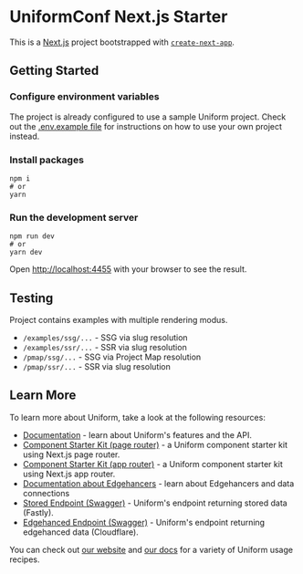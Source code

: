 # UniformConf Next.js Starter

This is a [Next.js](https://nextjs.org/) project bootstrapped with [`create-next-app`](https://github.com/vercel/next.js/tree/canary/packages/create-next-app).

## Getting Started

### Configure environment variables

The project is already configured to use a sample Uniform project.
Check out the [.env.example file](./.env.example) for instructions on how to use your own project instead.

### Install packages

```shell
npm i
# or
yarn
```

### Run the development server

```shell
npm run dev
# or
yarn dev
```

Open <http://localhost:4455> with your browser to see the result.

## Testing

Project contains examples with multiple rendering modus.

 - `/examples/ssg/...` - SSG via slug resolution
 - `/examples/ssr/...` - SSR via slug resolution
 - `/pmap/ssg/...` - SSG via Project Map resolution
 - `/pmap/ssr/...` - SSR via slug resolution

## Learn More

To learn more about Uniform, take a look at the following resources:

- [Documentation](https://docs.uniform.app/docs) - learn about Uniform's features and the API.
- [Component Starter Kit (page router)](https://github.com/uniformdev/uniform-component-starter-kit) - a Uniform component starter kit using Next.js page router.
- [Component Starter Kit (app router)](https://github.com/uniformdev/component-starter-kit-next-approuter) - a Uniform component starter kit using Next.js app router.
- [Documentation about Edgehancers](https://docs.uniform.app/docs/guides/composition/connect-external-data#edgehancers-and-data-connections) - learn about Edgehancers and data connections 
- [Stored Endpoint (Swagger)](https://uniform.app/schemas/swagger.html) - Uniform's endpoint returning stored data (Fastly).
- [Edgehanced Endpoint (Swagger)](https://uniform.global) - Uniform's endpoint returning edgehanced data (Cloudflare).

You can check out [our website](https://www.uniform.dev/recipes) and [our docs](https://docs.uniform.app/docs/recipes) for a variety of Uniform usage recipes.